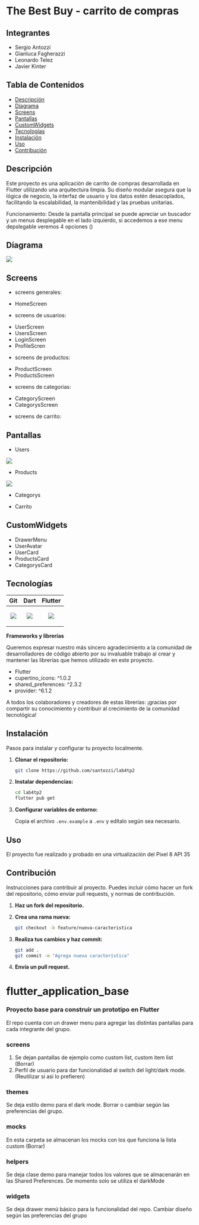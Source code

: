 # The Best Buy - carrito de compras

## Integrantes
  * Sergio Antozzi
  * Gianluca Fagherazzi 
  * Leonardo Telez
  * Javier Kinter

## Tabla de Contenidos

- [Descripción](#descripción)
- [Diagrama](#diagrama)
- [Screens](#screens)
- [Pantallas](#pantallas)
- [CustomWidgets](#customwidgets)
- [Tecnologías](#tecnologías)
- [Instalación](#instalación)
- [Uso](#uso)
- [Contribución](#contribución)


## Descripción

Este proyecto es una aplicación de carrito de compras desarrollada en Flutter utilizando una arquitectura limpia. Su diseño modular asegura que la lógica de negocio, la interfaz de usuario y los datos estén desacoplados, facilitando la escalabilidad, la mantenibilidad y las pruebas unitarias.

Funcionamiento:
    Desde la pantalla principal se puede apreciar un buscador y un menus desplegable en el lado izquierdo, si accedemos a ese menu depslegable veremos 4 opciones ()

## Diagrama
<img src="./readme/images/practico2-lab4.drawio.svg" />

## Screens
- screens generales:
* HomeScreen

- screens de usuarios:
* UserScreen
* UsersScreen
* LoginScreen
* ProfileScren

- screens de productos:
* ProductScreen
* ProductsScreen

- screens de categorias:
* CategoryScreen
* CategorysScreen

- screens de carrito:

## Pantallas
- Users
<img src="./readme/images/screens.png" />

- Products
<img src="./readme/images/ProductsScreens.png" />

- Categorys

- Carrito


## CustomWidgets

* DrawerMenu
* UserAvatar
* UserCard 
* ProductsCard
* CategorysCard

## Tecnologías


<!--tech stack icons-->


| Git      | Dart     | Flutter  |
|----------|----------|----------|
|<p align="center"><img src="https://skillicons.dev/icons?i=git" /></p>|<p align="center"><img src="https://skillicons.dev/icons?i=dart" /></p>    |<p align="center"><img src="https://skillicons.dev/icons?i=flutter" /></p>|

  



**Frameworks y librerías** 

Queremos expresar nuestro más sincero agradecimiento a la comunidad de desarrolladores de código abierto por su invaluable trabajo al crear y mantener las librerías que hemos utilizado en este proyecto.

* Flutter
* cupertino_icons: ^1.0.2  
* shared_preferences: ^2.3.2
* provider: ^6.1.2


A todos los colaboradores y creadores de estas librerías: ¡gracias por compartir su conocimiento y contribuir al crecimiento de la comunidad tecnológica!

## Instalación

Pasos para instalar y configurar tu proyecto localmente.

1. **Clonar el repositorio:**

    ```bash
    git clone https://github.com/santozzi/lab4tp2
    ```

2. **Instalar dependencias:**

    ```bash
    cd lab4tp2
    flutter pub get
    ```

3. **Configurar variables de entorno:**

    Copia el archivo `.env.example` a `.env` y edítalo según sea necesario.

## Uso

El proyecto fue realizado y probado en una virtualización del Pixel 8 API 35


## Contribución

Instrucciones para contribuir al proyecto. Puedes incluir cómo hacer un fork del repositorio, cómo enviar pull requests, y normas de contribución.

1. **Haz un fork del repositorio.**
2. **Crea una rama nueva:**

    ```bash
    git checkout -b feature/nueva-caracteristica
    ```

3. **Realiza tus cambios y haz commit:**

    ```bash
    git add .
    git commit -m "Agrega nueva característica"
    ```

4. **Envía un pull request.**












# flutter_application_base

### Proyecto base para construir un prototipo en Flutter

El repo cuenta con un drawer menu para agregar las distintas pantallas para cada integrante del grupo.


### screens
 1. Se dejan pantallas de ejemplo como custom list, custom item list (Borrar)
 2. Perfil de usuario para dar funcionalidad al switch del light/dark mode.(Reutilizar si asi lo prefieren)

### themes
Se deja estilo demo para el dark mode. Borrar o cambiar según las preferencias del grupo.

### mocks
En esta carpeta se almacenan los mocks con los que funciona la lista custom (Borrar)

### helpers
Se deja clase demo para manejar todos los valores que se almacenarán en las Shared Preferences. De momento solo se utiliza el darkMode

### widgets
Se deja drawer menú básico para la funcionalidad del repo. Cambiar diseño según las preferencias del grupo
